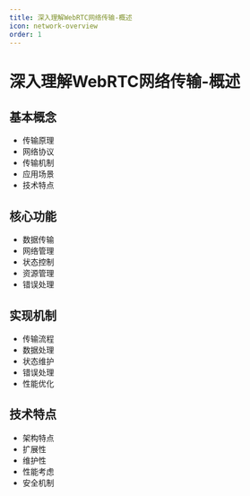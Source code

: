 ```yaml
---
title: 深入理解WebRTC网络传输-概述
icon: network-overview
order: 1
---
```


# 深入理解WebRTC网络传输-概述

## 基本概念
- 传输原理
- 网络协议
- 传输机制
- 应用场景
- 技术特点

## 核心功能
- 数据传输
- 网络管理
- 状态控制
- 资源管理
- 错误处理

## 实现机制
- 传输流程
- 数据处理
- 状态维护
- 错误处理
- 性能优化

## 技术特点
- 架构特点
- 扩展性
- 维护性
- 性能考虑
- 安全机制
